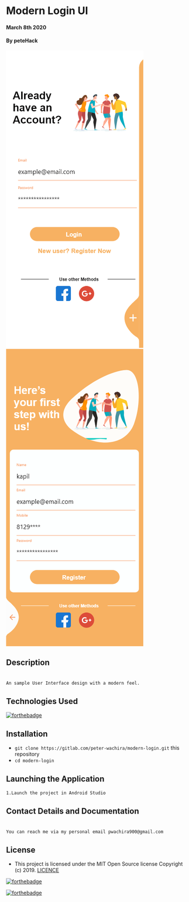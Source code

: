 # Modern Login UI
#### March 8th 2020
#### By **peteHack**
![](screenshots/screenshot1.png)
![](screenshots/screenshot2.png)

## Description

```bash

An sample User Interface design with a modern feel.

```
## Technologies Used
[![forthebadge](https://forthebadge.com/images/badges/made-with-java.svg)](https://forthebadge.com)



## Installation
* `git clone https://gitlab.com/peter-wachira/modern-login.git` this repository
* `cd modern-login`

## Launching the Application

```bash
1.Launch the project in Android Studio

```


## Contact Details and Documentation

```bash

You can reach me via my personal email pwachira900@gmail.com

```



## License

- This project is licensed under the MIT Open Source license Copyright (c) 2019. [LICENCE](https://gitlab.com/peter-wachira/modern-login/-/blob/development/LICENSE)

[![forthebadge](https://forthebadge.com/images/badges/powered-by-electricity.svg)](https://forthebadge.com)

[![forthebadge](https://forthebadge.com/images/badges/makes-people-smile.svg)](https://forthebadge.com)